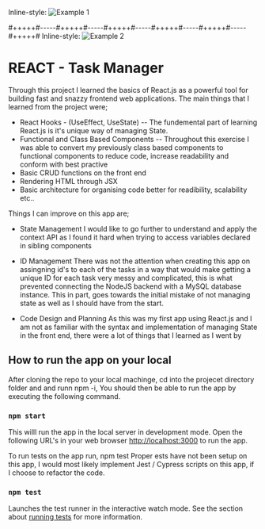 
Inline-style: 
![Example 1](https://giphy.com/gifs/oU68cogIq08V2hHPUW)

#+++++#-----#+++++#-----#+++++#-----#+++++#-----#+++++#-----#+++++#
Inline-style: 
![Example 2](https://giphy.com/gifs/jrn9tfztqtnNrZzOOJ)

# REACT - Task Manager
Through this project I learned the basics of React.js as a powerful tool for building fast and snazzy frontend web applications. 
The main things that I learned from the project were;

- React Hooks - (UseEffect, UseState) -- The fundemental part of learning React.js is it's unique way of managing State.
- Functional and Class Based Components -- Throughout this exercise I was able to convert my previously class based components to functional components to reduce code, increase readability and conform with best practive 
- Basic CRUD functions on the front end
- Rendering HTML through JSX
- Basic architecture for organising code better for readibility, scalability etc..

Things I can improve on this app are;

- State Management
I would like to go further to understand and apply the context API as I found it hard when trying to access variables declared in sibling components

- ID Management 
There was not the attention when creating this app on assingning id's to each of the tasks in a way that would make getting a unique ID for each task very messy and complicated, this is what prevented connecting the NodeJS backend with a MySQL database instance. 
This in part, goes towards the initial mistake of not managing state as well as I should have from the start. 

- Code Design and Planning
As this was my first app using React.js and I am not as familiar with the syntax and implementation of managing State in the front end, there were a lot of things that I learned as I went by 

## How to run the app on your local
After cloning the repo to your local machinge, cd into the projecet directory folder and and runn npm -i, 
You should then be able to run the app by executing the following command. 
### `npm start`
This willl run the app in the local server in development mode.
Open the following URL's in your web browser [http://localhost:3000](http://localhost:3000) to run the app.


To run tests on the app run, npm test
Proper ests have not been setup on this app, I would most likely implement Jest / Cypress scripts on this app, if I choose to refactor the code. 
### `npm test`
Launches the test runner in the interactive watch mode.
See the section about [running tests](https://facebook.github.io/create-react-app/docs/running-tests) for more information.

